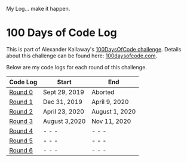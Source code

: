<!-- markdownlint-disable MD022 MD024 MD032 MD033 -->

My Log... make it happen. 

# 100 Days of Code Log
This is part of Alexander Kallaway's [100DaysOfCode challenge](https://github.com/Kallaway/100-days-of-code). 
Details about this challenge can be found here: [100daysofcode.com](http://100daysofcode.com/).

Below are my code logs for each round of this challenge.

| Code Log | Start | End |
| --- | --- | --- |
| [Round 0](log1.html) | Sept 29, 2019 | Aborted |
| [Round 1](log2.html) | Dec 31, 2019  | April 9, 2020  |
| [Round 2](log3.html) | April 23, 2020  | August 1, 2020  |
| [Round 3](log4.html)| August 3,2020 | Nov 11, 2020 |
| [Round 4](log5.html) | - - -  | - - -  |
| [Round 5](log5.html) | - - -  | - - -  |
| [Round 6](log6.html) | - - -  | - - -  |